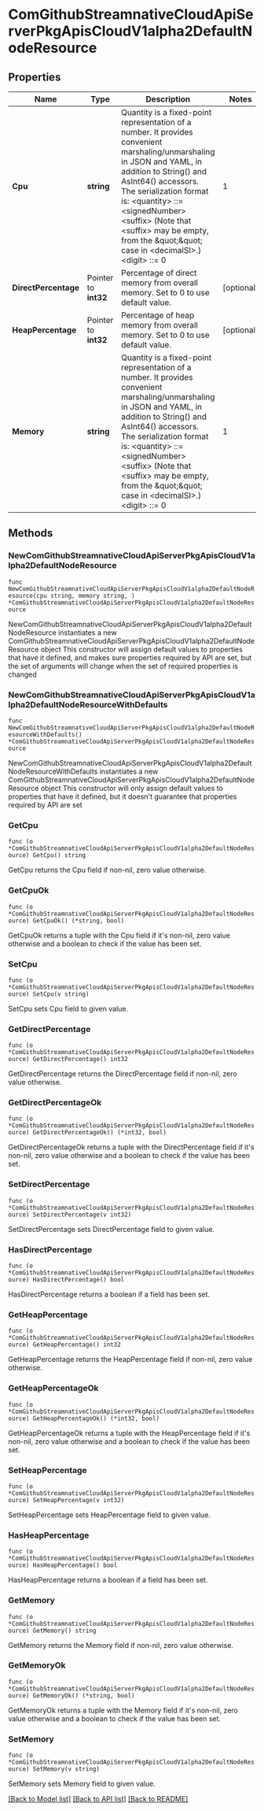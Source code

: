 # ComGithubStreamnativeCloudApiServerPkgApisCloudV1alpha2DefaultNodeResource

## Properties

Name | Type | Description | Notes
------------ | ------------- | ------------- | -------------
**Cpu** | **string** | Quantity is a fixed-point representation of a number. It provides convenient marshaling/unmarshaling in JSON and YAML, in addition to String() and AsInt64() accessors.  The serialization format is:  &lt;quantity&gt;        ::&#x3D; &lt;signedNumber&gt;&lt;suffix&gt;   (Note that &lt;suffix&gt; may be empty, from the \&quot;\&quot; case in &lt;decimalSI&gt;.) &lt;digit&gt;           ::&#x3D; 0 | 1 | ... | 9 &lt;digits&gt;          ::&#x3D; &lt;digit&gt; | &lt;digit&gt;&lt;digits&gt; &lt;number&gt;          ::&#x3D; &lt;digits&gt; | &lt;digits&gt;.&lt;digits&gt; | &lt;digits&gt;. | .&lt;digits&gt; &lt;sign&gt;            ::&#x3D; \&quot;+\&quot; | \&quot;-\&quot; &lt;signedNumber&gt;    ::&#x3D; &lt;number&gt; | &lt;sign&gt;&lt;number&gt; &lt;suffix&gt;          ::&#x3D; &lt;binarySI&gt; | &lt;decimalExponent&gt; | &lt;decimalSI&gt; &lt;binarySI&gt;        ::&#x3D; Ki | Mi | Gi | Ti | Pi | Ei   (International System of units; See: http://physics.nist.gov/cuu/Units/binary.html) &lt;decimalSI&gt;       ::&#x3D; m | \&quot;\&quot; | k | M | G | T | P | E   (Note that 1024 &#x3D; 1Ki but 1000 &#x3D; 1k; I didn&#39;t choose the capitalization.) &lt;decimalExponent&gt; ::&#x3D; \&quot;e\&quot; &lt;signedNumber&gt; | \&quot;E\&quot; &lt;signedNumber&gt;  No matter which of the three exponent forms is used, no quantity may represent a number greater than 2^63-1 in magnitude, nor may it have more than 3 decimal places. Numbers larger or more precise will be capped or rounded up. (E.g.: 0.1m will rounded up to 1m.) This may be extended in the future if we require larger or smaller quantities.  When a Quantity is parsed from a string, it will remember the type of suffix it had, and will use the same type again when it is serialized.  Before serializing, Quantity will be put in \&quot;canonical form\&quot;. This means that Exponent/suffix will be adjusted up or down (with a corresponding increase or decrease in Mantissa) such that:   a. No precision is lost   b. No fractional digits will be emitted   c. The exponent (or suffix) is as large as possible. The sign will be omitted unless the number is negative.  Examples:   1.5 will be serialized as \&quot;1500m\&quot;   1.5Gi will be serialized as \&quot;1536Mi\&quot;  Note that the quantity will NEVER be internally represented by a floating point number. That is the whole point of this exercise.  Non-canonical values will still parse as long as they are well formed, but will be re-emitted in their canonical form. (So always use canonical form, or don&#39;t diff.)  This format is intended to make it difficult to use these numbers without writing some sort of special handling code in the hopes that that will cause implementors to also use a fixed point implementation. | 
**DirectPercentage** | Pointer to **int32** | Percentage of direct memory from overall memory. Set to 0 to use default value. | [optional] 
**HeapPercentage** | Pointer to **int32** | Percentage of heap memory from overall memory. Set to 0 to use default value. | [optional] 
**Memory** | **string** | Quantity is a fixed-point representation of a number. It provides convenient marshaling/unmarshaling in JSON and YAML, in addition to String() and AsInt64() accessors.  The serialization format is:  &lt;quantity&gt;        ::&#x3D; &lt;signedNumber&gt;&lt;suffix&gt;   (Note that &lt;suffix&gt; may be empty, from the \&quot;\&quot; case in &lt;decimalSI&gt;.) &lt;digit&gt;           ::&#x3D; 0 | 1 | ... | 9 &lt;digits&gt;          ::&#x3D; &lt;digit&gt; | &lt;digit&gt;&lt;digits&gt; &lt;number&gt;          ::&#x3D; &lt;digits&gt; | &lt;digits&gt;.&lt;digits&gt; | &lt;digits&gt;. | .&lt;digits&gt; &lt;sign&gt;            ::&#x3D; \&quot;+\&quot; | \&quot;-\&quot; &lt;signedNumber&gt;    ::&#x3D; &lt;number&gt; | &lt;sign&gt;&lt;number&gt; &lt;suffix&gt;          ::&#x3D; &lt;binarySI&gt; | &lt;decimalExponent&gt; | &lt;decimalSI&gt; &lt;binarySI&gt;        ::&#x3D; Ki | Mi | Gi | Ti | Pi | Ei   (International System of units; See: http://physics.nist.gov/cuu/Units/binary.html) &lt;decimalSI&gt;       ::&#x3D; m | \&quot;\&quot; | k | M | G | T | P | E   (Note that 1024 &#x3D; 1Ki but 1000 &#x3D; 1k; I didn&#39;t choose the capitalization.) &lt;decimalExponent&gt; ::&#x3D; \&quot;e\&quot; &lt;signedNumber&gt; | \&quot;E\&quot; &lt;signedNumber&gt;  No matter which of the three exponent forms is used, no quantity may represent a number greater than 2^63-1 in magnitude, nor may it have more than 3 decimal places. Numbers larger or more precise will be capped or rounded up. (E.g.: 0.1m will rounded up to 1m.) This may be extended in the future if we require larger or smaller quantities.  When a Quantity is parsed from a string, it will remember the type of suffix it had, and will use the same type again when it is serialized.  Before serializing, Quantity will be put in \&quot;canonical form\&quot;. This means that Exponent/suffix will be adjusted up or down (with a corresponding increase or decrease in Mantissa) such that:   a. No precision is lost   b. No fractional digits will be emitted   c. The exponent (or suffix) is as large as possible. The sign will be omitted unless the number is negative.  Examples:   1.5 will be serialized as \&quot;1500m\&quot;   1.5Gi will be serialized as \&quot;1536Mi\&quot;  Note that the quantity will NEVER be internally represented by a floating point number. That is the whole point of this exercise.  Non-canonical values will still parse as long as they are well formed, but will be re-emitted in their canonical form. (So always use canonical form, or don&#39;t diff.)  This format is intended to make it difficult to use these numbers without writing some sort of special handling code in the hopes that that will cause implementors to also use a fixed point implementation. | 

## Methods

### NewComGithubStreamnativeCloudApiServerPkgApisCloudV1alpha2DefaultNodeResource

`func NewComGithubStreamnativeCloudApiServerPkgApisCloudV1alpha2DefaultNodeResource(cpu string, memory string, ) *ComGithubStreamnativeCloudApiServerPkgApisCloudV1alpha2DefaultNodeResource`

NewComGithubStreamnativeCloudApiServerPkgApisCloudV1alpha2DefaultNodeResource instantiates a new ComGithubStreamnativeCloudApiServerPkgApisCloudV1alpha2DefaultNodeResource object
This constructor will assign default values to properties that have it defined,
and makes sure properties required by API are set, but the set of arguments
will change when the set of required properties is changed

### NewComGithubStreamnativeCloudApiServerPkgApisCloudV1alpha2DefaultNodeResourceWithDefaults

`func NewComGithubStreamnativeCloudApiServerPkgApisCloudV1alpha2DefaultNodeResourceWithDefaults() *ComGithubStreamnativeCloudApiServerPkgApisCloudV1alpha2DefaultNodeResource`

NewComGithubStreamnativeCloudApiServerPkgApisCloudV1alpha2DefaultNodeResourceWithDefaults instantiates a new ComGithubStreamnativeCloudApiServerPkgApisCloudV1alpha2DefaultNodeResource object
This constructor will only assign default values to properties that have it defined,
but it doesn't guarantee that properties required by API are set

### GetCpu

`func (o *ComGithubStreamnativeCloudApiServerPkgApisCloudV1alpha2DefaultNodeResource) GetCpu() string`

GetCpu returns the Cpu field if non-nil, zero value otherwise.

### GetCpuOk

`func (o *ComGithubStreamnativeCloudApiServerPkgApisCloudV1alpha2DefaultNodeResource) GetCpuOk() (*string, bool)`

GetCpuOk returns a tuple with the Cpu field if it's non-nil, zero value otherwise
and a boolean to check if the value has been set.

### SetCpu

`func (o *ComGithubStreamnativeCloudApiServerPkgApisCloudV1alpha2DefaultNodeResource) SetCpu(v string)`

SetCpu sets Cpu field to given value.


### GetDirectPercentage

`func (o *ComGithubStreamnativeCloudApiServerPkgApisCloudV1alpha2DefaultNodeResource) GetDirectPercentage() int32`

GetDirectPercentage returns the DirectPercentage field if non-nil, zero value otherwise.

### GetDirectPercentageOk

`func (o *ComGithubStreamnativeCloudApiServerPkgApisCloudV1alpha2DefaultNodeResource) GetDirectPercentageOk() (*int32, bool)`

GetDirectPercentageOk returns a tuple with the DirectPercentage field if it's non-nil, zero value otherwise
and a boolean to check if the value has been set.

### SetDirectPercentage

`func (o *ComGithubStreamnativeCloudApiServerPkgApisCloudV1alpha2DefaultNodeResource) SetDirectPercentage(v int32)`

SetDirectPercentage sets DirectPercentage field to given value.

### HasDirectPercentage

`func (o *ComGithubStreamnativeCloudApiServerPkgApisCloudV1alpha2DefaultNodeResource) HasDirectPercentage() bool`

HasDirectPercentage returns a boolean if a field has been set.

### GetHeapPercentage

`func (o *ComGithubStreamnativeCloudApiServerPkgApisCloudV1alpha2DefaultNodeResource) GetHeapPercentage() int32`

GetHeapPercentage returns the HeapPercentage field if non-nil, zero value otherwise.

### GetHeapPercentageOk

`func (o *ComGithubStreamnativeCloudApiServerPkgApisCloudV1alpha2DefaultNodeResource) GetHeapPercentageOk() (*int32, bool)`

GetHeapPercentageOk returns a tuple with the HeapPercentage field if it's non-nil, zero value otherwise
and a boolean to check if the value has been set.

### SetHeapPercentage

`func (o *ComGithubStreamnativeCloudApiServerPkgApisCloudV1alpha2DefaultNodeResource) SetHeapPercentage(v int32)`

SetHeapPercentage sets HeapPercentage field to given value.

### HasHeapPercentage

`func (o *ComGithubStreamnativeCloudApiServerPkgApisCloudV1alpha2DefaultNodeResource) HasHeapPercentage() bool`

HasHeapPercentage returns a boolean if a field has been set.

### GetMemory

`func (o *ComGithubStreamnativeCloudApiServerPkgApisCloudV1alpha2DefaultNodeResource) GetMemory() string`

GetMemory returns the Memory field if non-nil, zero value otherwise.

### GetMemoryOk

`func (o *ComGithubStreamnativeCloudApiServerPkgApisCloudV1alpha2DefaultNodeResource) GetMemoryOk() (*string, bool)`

GetMemoryOk returns a tuple with the Memory field if it's non-nil, zero value otherwise
and a boolean to check if the value has been set.

### SetMemory

`func (o *ComGithubStreamnativeCloudApiServerPkgApisCloudV1alpha2DefaultNodeResource) SetMemory(v string)`

SetMemory sets Memory field to given value.



[[Back to Model list]](../README.md#documentation-for-models) [[Back to API list]](../README.md#documentation-for-api-endpoints) [[Back to README]](../README.md)


